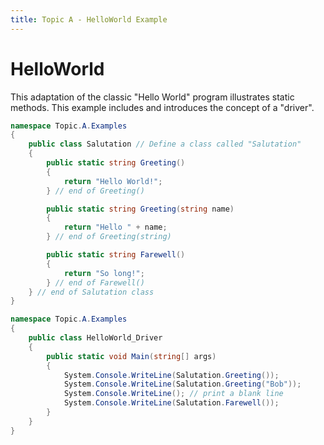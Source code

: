 ```yaml
---
title: Topic A - HelloWorld Example
---
```

# HelloWorld

This adaptation of the classic "Hello World" program illustrates static methods. This example includes and introduces the concept of a "driver".

```csharp
namespace Topic.A.Examples
{
    public class Salutation // Define a class called "Salutation"
    {
        public static string Greeting()
        {
            return "Hello World!";
        } // end of Greeting()

        public static string Greeting(string name)
        {
            return "Hello " + name;
        } // end of Greeting(string)

        public static string Farewell()
        {
            return "So long!";
        } // end of Farewell()
    } // end of Salutation class
}
```

```csharp
namespace Topic.A.Examples
{
    public class HelloWorld_Driver
    {
        public static void Main(string[] args)
        {
            System.Console.WriteLine(Salutation.Greeting());
            System.Console.WriteLine(Salutation.Greeting("Bob"));
            System.Console.WriteLine(); // print a blank line
            System.Console.WriteLine(Salutation.Farewell());
        }
    }
}
```

